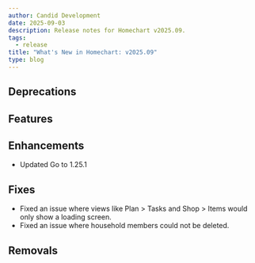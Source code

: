 ```yaml
---
author: Candid Development
date: 2025-09-03
description: Release notes for Homechart v2025.09.
tags:
  - release
title: "What's New in Homechart: v2025.09"
type: blog
---
```


## Deprecations

## Features

## Enhancements

- Updated Go to 1.25.1

## Fixes

- Fixed an issue where views like Plan > Tasks and Shop > Items would only show a loading screen.
- Fixed an issue where household members could not be deleted.

## Removals
